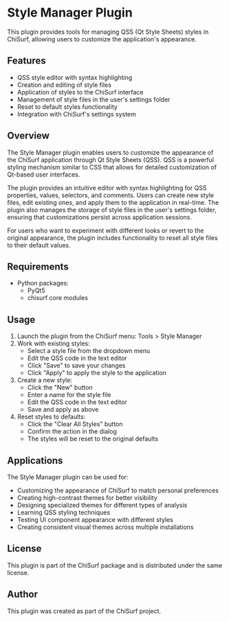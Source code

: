 # Style Manager Plugin

This plugin provides tools for managing QSS (Qt Style Sheets) styles in ChiSurf, allowing users to customize the application's appearance.

## Features

- QSS style editor with syntax highlighting
- Creation and editing of style files
- Application of styles to the ChiSurf interface
- Management of style files in the user's settings folder
- Reset to default styles functionality
- Integration with ChiSurf's settings system

## Overview

The Style Manager plugin enables users to customize the appearance of the ChiSurf application through Qt Style Sheets (QSS). QSS is a powerful styling mechanism similar to CSS that allows for detailed customization of Qt-based user interfaces.

The plugin provides an intuitive editor with syntax highlighting for QSS properties, values, selectors, and comments. Users can create new style files, edit existing ones, and apply them to the application in real-time. The plugin also manages the storage of style files in the user's settings folder, ensuring that customizations persist across application sessions.

For users who want to experiment with different looks or revert to the original appearance, the plugin includes functionality to reset all style files to their default values.

## Requirements

- Python packages:
  - PyQt5
  - chisurf core modules

## Usage

1. Launch the plugin from the ChiSurf menu: Tools > Style Manager
2. Work with existing styles:
   - Select a style file from the dropdown menu
   - Edit the QSS code in the text editor
   - Click "Save" to save your changes
   - Click "Apply" to apply the style to the application
3. Create a new style:
   - Click the "New" button
   - Enter a name for the style file
   - Edit the QSS code in the text editor
   - Save and apply as above
4. Reset styles to defaults:
   - Click the "Clear All Styles" button
   - Confirm the action in the dialog
   - The styles will be reset to the original defaults

## Applications

The Style Manager plugin can be used for:
- Customizing the appearance of ChiSurf to match personal preferences
- Creating high-contrast themes for better visibility
- Designing specialized themes for different types of analysis
- Learning QSS styling techniques
- Testing UI component appearance with different styles
- Creating consistent visual themes across multiple installations

## License

This plugin is part of the ChiSurf package and is distributed under the same license.

## Author

This plugin was created as part of the ChiSurf project.